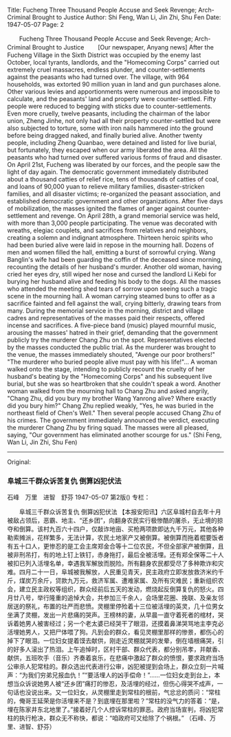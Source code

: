 Title: Fucheng Three Thousand People Accuse and Seek Revenge; Arch-Criminal Brought to Justice
Author: Shi Feng, Wan Li, Jin Zhi, Shu Fen
Date: 1947-05-07
Page: 2

　　Fucheng Three Thousand People Accuse and Seek Revenge; Arch-Criminal Brought to Justice
　　[Our newspaper, Anyang news] After the Fucheng Village in the Sixth District was occupied by the enemy last October, local tyrants, landlords, and the "Homecoming Corps" carried out extremely cruel massacres, endless plunder, and counter-settlements against the peasants who had turned over. The village, with 964 households, was extorted 90 million yuan in land and gun purchases alone. Other various levies and apportionments were numerous and impossible to calculate, and the peasants' land and property were counter-settled. Fifty people were reduced to begging with sticks due to counter-settlements. Even more cruelly, twelve peasants, including the chairman of the labor union, Zheng Jinhe, not only had all their property counter-settled but were also subjected to torture, some with iron nails hammered into the ground before being dragged naked, and finally buried alive. Another twenty people, including Zheng Quanbao, were detained and listed for live burial, but fortunately, they escaped when our army liberated the area. All the peasants who had turned over suffered various forms of fraud and disaster. On April 21st, Fucheng was liberated by our forces, and the people saw the light of day again. The democratic government immediately distributed about a thousand catties of relief rice, tens of thousands of catties of coal, and loans of 90,000 yuan to relieve military families, disaster-stricken families, and all disaster victims; re-organized the peasant association, and established democratic government and other organizations. After five days of mobilization, the masses ignited the flames of anger against counter-settlement and revenge. On April 28th, a grand memorial service was held, with more than 3,000 people participating. The venue was decorated with wreaths, elegiac couplets, and sacrifices from relatives and neighbors, creating a solemn and indignant atmosphere. Thirteen heroic spirits who had been buried alive were laid in repose in the mourning hall. Dozens of men and women filled the hall, emitting a burst of sorrowful crying. Wang Banglin's wife had been guarding the coffin of the deceased since morning, recounting the details of her husband's murder. Another old woman, having cried her eyes dry, still wiped her nose and cursed the landlord Li Kebi for burying her husband alive and feeding his body to the dogs. All the masses who attended the meeting shed tears of sorrow upon seeing such a tragic scene in the mourning hall. A woman carrying steamed buns to offer as a sacrifice fainted and fell against the wall, crying bitterly, drawing tears from many. During the memorial service in the morning, district and village cadres and representatives of the masses paid their respects, offered incense and sacrifices. A five-piece band (music) played mournful music, arousing the masses' hatred in their grief, demanding that the government publicly try the murderer Chang Zhu on the spot. Representatives elected by the masses conducted the public trial. As the murderer was brought to the venue, the masses immediately shouted, "Avenge our poor brothers!" "The murderer who buried people alive must pay with his life!"... A woman walked onto the stage, intending to publicly recount the cruelty of her husband's beating by the "Homecoming Corps" and his subsequent live burial, but she was so heartbroken that she couldn't speak a word. Another woman walked from the mourning hall to Chang Zhu and asked angrily, "Chang Zhu, did you bury my brother Wang Yanrong alive? Where exactly did you bury him?" Chang Zhu replied weakly, "Yes, he was buried in the northeast field of Chen's Well." Then several people accused Chang Zhu of his crimes. The government immediately announced the verdict, executing the murderer Chang Zhu by firing squad. The masses were all pleased, saying, "Our government has eliminated another scourge for us."
(Shi Feng, Wan Li, Jin Zhi, Shu Fen)



<hr /> 

Original: 


### 阜城三千群众诉苦复仇  倒算凶犯伏法
石峰　万里　进智　舒芬
1947-05-07
第2版()
专栏：

　　阜城三千群众诉苦复仇
    倒算凶犯伏法
    【本报安阳讯】六区阜城村自去年十月被敌占领后，恶霸、地主、“还乡团”，向翻身农民实行极惨酷的屠杀，无止境的掠夺和倒算。该村九百六十四户，仅敲诈地亩、买枪两项款即达九千万元，其他各种勒索摊派，花样繁多，无法计算，农民土地家产又被倒算。被倒算而拖着棍要饭者有五十口人，更惨忍的是工会主席郑金合等十二位农民，不但全部家产被倒算，且被非刑吊打，有的地上钉上铁钉，赤身拖打，最后全被活埋。还有郑全保等二十人被扣已列入活埋名单，幸遇我军解放而脱险。所有翻身农民都受尽了多种欺诈和灾难。四月二十一日，阜城被我解放，人民重见青天，民主政府立即发放救济米约千斤，煤炭万余斤，贷款九万元，救济军属、遭难家属、及所有灾难民；重新组织农会，建立民主政权等组织，群众经前后五天的发动，燃烧起反倒算复仇的怒火。四月廿八号，举行隆重的追悼大会，共参加三千余人，会场里花圈、挽联、及亲友邻居送的祭礼，布置的壮严而悲愤。灵棚里停殓着十三位被活埋的英灵，几十位男女坐满了灵棚，发出一片悲痛的哭声。王榜林的妻，从早晨一直守着死者的棺材，哭诉着她男人被害经过；另一个老太婆已经哭干了眼泪，还摸着鼻涕哭骂地主李克必活埋她男人，又把尸体喂了狗。凡到会的群众，看见灵棚里那样的惨景，都伤心的掉下了眼泪。一位妇女提着馍去献供，刚走近灵棚就哭的发晕，倒在墙根痛哭，引的好多人滚出了热泪。上午追悼时，区村干部、群众代表，都分别吊孝，并献香、献供，五班吹手（音乐）齐奏着哀乐，在悲痛中激起了群众的愤恨，要求政府当场公审杀人犯常柱的。群众选出代表进行公审，凶犯被提到会场上，群众立刻一片喊声：“为我们穷弟兄报血仇！”“要活埋人的凶手偿命！”……一位妇女走到台上，本想当众诉说她男人被“还乡团”痛打的惨忍，及活埋的经过，但伤心得哭不成声，一句话也没说出来。又一位妇女，从灵棚里走到常柱的根前，气忿忿的质问：“常柱的，俺哥王延荣是你活埋来不是？到底埋在那里啦？”常柱的没气力的答着：“是，埋在陈家井东北地里了。”接着好几个人控诉常柱的罪恶。政府当场宣判，将凶犯常柱的执行枪决，群众无不称快，都说：“咱政府可又给除了个祸根。”
          （石峰、万里、进智、舒芬）
